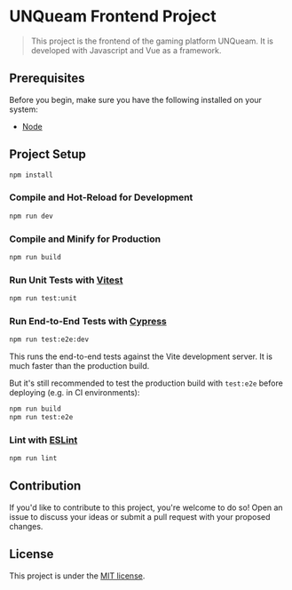 # UNQueam Frontend Project

> This project is the frontend of the gaming platform UNQueam. It is developed with Javascript and Vue as a framework.

## Prerequisites

Before you begin, make sure you have the following installed on your system:

- [Node]([https://www.oracle.com/java/technologies/javase-downloads.html](https://nodejs.org/es))

## Project Setup

```sh
npm install
```

### Compile and Hot-Reload for Development

```sh
npm run dev
```

### Compile and Minify for Production

```sh
npm run build
```

### Run Unit Tests with [Vitest](https://vitest.dev/)

```sh
npm run test:unit
```

### Run End-to-End Tests with [Cypress](https://www.cypress.io/)

```sh
npm run test:e2e:dev
```

This runs the end-to-end tests against the Vite development server.
It is much faster than the production build.

But it's still recommended to test the production build with `test:e2e` before deploying (e.g. in CI environments):

```sh
npm run build
npm run test:e2e
```

### Lint with [ESLint](https://eslint.org/)

```sh
npm run lint
```

## Contribution

If you'd like to contribute to this project, you're welcome to do so! Open an issue to discuss your ideas or submit a pull request with your proposed changes.

## License

This project is under the [MIT license](LICENSE).
